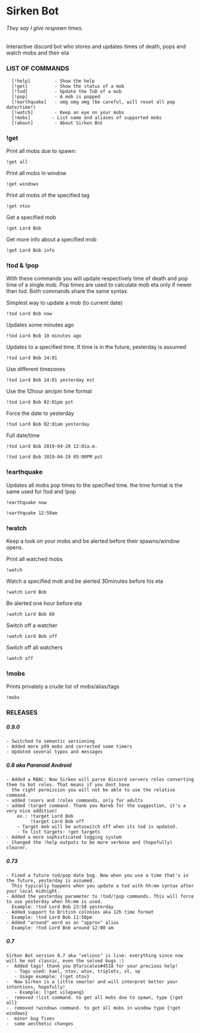 # Sirken Bot
###### They say I give *respawn times*.

Interactive discord bot who stores and updates times of death, pops and watch mobs and their eta

### LIST OF COMMANDS
```
  [!help]         - Show the help
  [!get]          - Show the status of a mob 
  [!tod]          - Update the ToD of a mob
  [!pop]          - A mob is popped
  [!earthquake]   - omg omg omg (be careful, will reset all pop date/time!)
  [!watch]        - Keep an eye on your mobs
  [!mobs]        - List name and aliases of supported mobs
  [!about]        - About Sirken Bot
```

### !get
Print all mobs due to spawn:
```
!get all
```
Print all mobs in window
```
!get windows
```
Print all mobs of the specified tag
```
!get ntov
 ```            
 Get a specified mob
 ```
!get Lord Bob
```
Get more info about a specified mob
```
!get Lord Bob info
```

### !tod & !pop
With these commands you will update respectively time of death and pop time of a single mob.
Pop times are used to calculate mob eta only if newer than tod.
Both commands share the same syntax.

Simplest way to update a mob (to current date)
```
!tod Lord Bob now
```
Updates some minutes ago
```
!tod Lord Bob 10 minutes ago
```
Updates to a specified time. If time is in the future, yesterday is assumed
```
!tod Lord Bob 14:01
```
Use different timezones
```                                   
!tod Lord Bob 14:01 yesterday est
```
Use the 12hour am/pm time format
```
!tod Lord Bob 02:01pm pst
```
Force the date to yesterday
```                         
!tod Lord Bob 02:01am yesterday
```
Full date/time
```
!tod Lord Bob 2019-04-20 12:01a.m.
```
```
!tod Lord Bob 2019-04-19 05:00PM pst
```

### !earthquake
Updates all mobs pop times to the specified time. the time format is the same used for !tod and !pop
```
!earthquake now
```
```
!earthquake 12:59am
```

### !watch
Keep a look on your mobs and be alerted before their spawns/window opens.

Print all watched mobs
```
!watch
```
Watch a specified mob and be alerted 30minutes before his eta
```
!watch Lord Bob
```
Be alerted one hour before eta
```
!watch Lord Bob 60
```
Switch off a watcher
```
!watch Lord Bob off
```
Switch off all watchers
```
!watch off
```

### !mobs
Prints privately a crude list of mobs/alias/tags
```
!mobs
```

### RELEASES

##### 0.9.0
```
- Switched to semantic versioning
- Added more p99 mobs and corrected some timers
- Updated several typos and messages
```

##### 0.8 aka Paranoid Android
```
- Added a RBAC: Now Sirken will parse discord servers roles converting them to bot roles. That means if you dont have
  the right permission you will not be able to use the relative command.
- added !users and !roles commands, only for adults
- added !target command. Thank you Nareb for the suggestion, it's a very nice addition!
    ex.: !target Lord Bob 
         !target Lord Bob off
    - Target mob will be autoswitch off when its tod is updated. 
    - To list targets: !get targets
- Added a more sophisticated logging system
- Changed the !help outputs to be more verbose and (hopefully) clearer.

```
##### 0.73
```
- Fixed a future tod/pop date bug. Now when you use a time that's in the future, yesterday is assumed.
  This typically happens when you update a tod with hh:mm syntax after your local midnight.
- Added the yesterday parameter to !tod/!pop commands. This will force to use yesterday when hh:mm is used.
  Example: !tod Lord Bob 23:50 yesterday
- Added support to British colonies aka 12h time format
  Example: !tod Lord Bob 11:50pm
- Added "around" word as an "approx" alias
  Example: !tod Lord Bob around 12:00 am
```
##### 0.7
```
Sirken Bot version 0.7 aka "velious" is live: everything since now will be not classic, even the solved bugs :)
-  Added tags! thank you @Tarscales#4518 for your precious help!
   - Tags used: kael, ntov, wtov, triplets, st, vp
   - Usage example: {!get ntov}
-  Now Sirken is a little smarter and will interpret better your intentions, hopefully!
   - Example: {!get vilepang}
-  removed !list command. to get all mobs due to spawn, type {!get all}
-  removed !windows command. to get all mobs in window type {!get windows}
-  minor bug fixes
-  some aesthetic changes
```
